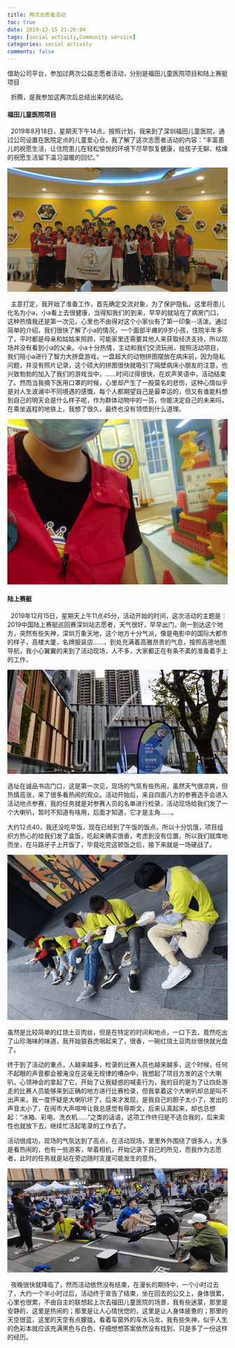 ```yaml
---
title: 两次志愿者活动
toc: true
date: 2019-12-15 21:26:04
tags: [social activity,Community service]
categories: social activity
comments: false
---
```


借助公司平台，参加过两次公益志愿者活动，分别是福田儿童医院项目和陆上赛艇项目

<!--more-->

&nbsp;&nbsp;折腾，是我参加这两次后总结出来的结论。

#### 福田儿童医院项目

&nbsp;&nbsp;2019年8月18日，星期天下午14点，按照计划，我来到了深圳福田儿童医院，通过公司设置在医院定点的儿童爱心仓，我了解了这次志愿者活动的内容：“丰富患儿的祝愿生活，让住院患儿在轻松愉悦的环境下尽早恢复健康，给孩子无聊、枯燥的祝愿生活留下温习温暖的回忆。” 

![image-20200209125042162](两次志愿者活动/image/image-20200209125042162.png)

&nbsp;&nbsp;主意打定，我开始了准备工作，首先确定交流对象，为了保护隐私，这里将患儿化名为小a，小a看上去很健康，当得知我们的到来，早早的就站在了病房门口，这种热情我还是第一次见，心里也不由得对这个小家伙有了第一印象--活泼。通过简单的介绍，我们很快了解了小a的情况，一个面部半瘫的9岁小孩，住院半年多了，平时都是母亲和姑姑来照顾，可能家里还需要其他人来获取经济支持，所以现场并没有看到小a的父亲。小a十分热情，主动和我们交流玩闹，按照活动项目，我们陪小a进行了智力大拼盘游戏，一盘超大的动物拼图摆放在病床前，因为隐私问题，并没有照片记录，这个硕大的拼图很快就吸引了隔壁病床小朋友的注意，也兴致勃勃的加入了我们的游戏当中，……时间过得很快，在欢声笑语中，活动结束了。然而当我摘下医用口罩的时候，心里却产生了一股莫名的悲伤，这种心情似乎是对人生波澜中不同境遇的感慨，每个人都期望自己是最幸运的，但又有谁能料想到自己的明天会是什么样子呢，作为群体动物中的一员，你能决定自己的未来吗，在乘坐返程的地铁上，我想了很久，最终也没有领悟到什么道理。

![image-20200209125320664](两次志愿者活动/image/image-20200209125320664.png)

#### 陆上赛艇

&nbsp;&nbsp;2019年12月15日，星期天上午11点45分，活动开始的时间，这次活动的主题是：2019中国陆上赛艇巡回赛深圳站志愿者，天气很好，早早出门，刚一到达这个地方，突然有些失神，深圳万象天地，这个地方十分气派，像是电影中的国际大都市的样子，高楼大厦，名牌服装店……，到处充满着高雅昂贵的气息，按照高德地图导航，我小心翼翼的来到了活动现场，人不多，大家都正在有条不紊的准备着手上的工作，

![image-20200209132706200](两次志愿者活动/image/image-20200209132706200.png)

选址在诚品书店门口，这是第一次见，现场的气氛有些热闹，虽然天气很凉爽，但热情高涨，来了很多看热闹的观众。活动开始后，来自四面八方的参赛选手会进入活动地点参赛，我的任务就是对参赛人员的名单进行检录，活动现场给我们发了一个大喇叭，暂时不知道有啥用，后面才知道，它才是主角……。

大约12点40，我还没吃早饭，现在已经到了午饭的饭点，所以十分饥饿，项目组织方热心的给我们发了盒饭，吃起来确实很香，考虑到没有位置，所以我们就席地而坐，在马路牙子上开饭了，毕竟吃完这顿饭之后，接下来就是一场硬战了。

![image-20200209133210073](两次志愿者活动/image/image-20200209133210073.png)

虽然是比较简单的红烧土豆肉丝，但是在特定的时间和地点，一口下去，竟然吃出了山珍海味的味道，我开始狼吞虎咽起来了，很香，一碗红烧土豆肉丝很快就光盘了。

终于到了活动的重点，人越来越多，检录的比赛人员也越来越多，这个时候，任何不起眼的声音都会被淹没在这毫无规律的嘈杂中，我想起了项目方发的这个大喇叭，心领神会的拿起了它，开始了让我疑惑的喊麦行为，我的目的是为了让四处游走的比赛人员能够来到正确的地方进行比赛检录，但我拿着这个大喇叭却总是叫不出声来，我一度怀疑是大喇叭坏了，后来才发现，是我自己的胆子太小了，发出的声音太小了，在闹市大声喧哗让我总感觉有辱斯文，后来认真起来，却也总想起：“冰箱、彩电、洗衣机……”之类的话语，这项工作终归是不适合我的，后来索性也就放下去，继续忙活起笔录的工作去了。

活动很成功，现场的气氛达到了高点，在活动现场，里里外外围绕了很多人，大多是看热闹的，也有一些游客，举着相机，开始记录下自己的所见，而我作为志愿者，此时的任务就是站在旁边随时支援可能发生的意外。

![image-20200209134109979](两次志愿者活动/image/image-20200209134109979.png)

&nbsp;&nbsp;夜晚很快就降临了，然而活动依然没有结束，在漫长的期待中，一个小时过去了，大约一个半小时过后，活动终于宣告了结束，坐在回去的公交上，身体很累，心里也很累，不由自主的联想起上次去福田儿童医院的场景，我有些迷蒙，那里是安静的，这里是热闹的；那里是让人心情恍惚的，这里是让人身体疲惫的；那里的天空很蓝，这里的天空有点朦胧，看着车窗外的车水马龙，我有些失神，似乎人生的色彩本就应该充满黑色与白色，仔细想想答案依然没有找到，只是多了一份这样的经历。

